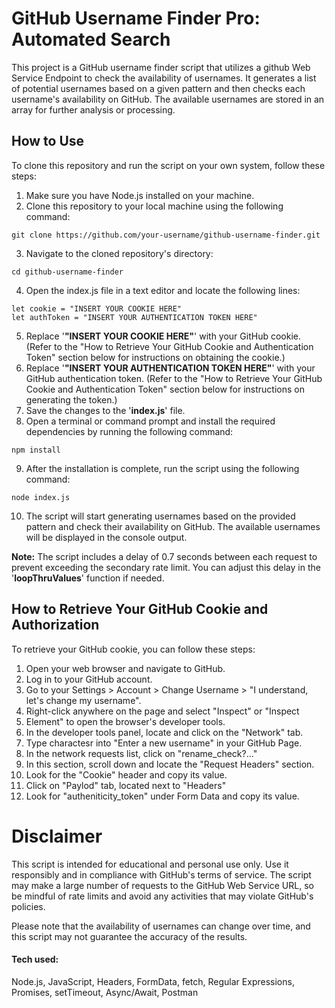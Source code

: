 # GitHub Username Finder Pro: Automated Search

This project is a GitHub username finder script that utilizes a github Web Service Endpoint to check the availability of usernames. It generates a list of potential usernames based on a given pattern and then checks each username's availability on GitHub. The available usernames are stored in an array for further analysis or processing.

## How to Use
To clone this repository and run the script on your own system, follow these steps:

1. Make sure you have Node.js installed on your machine.
2. Clone this repository to your local machine using the following command:
``` 
git clone https://github.com/your-username/github-username-finder.git 
```
3. Navigate to the cloned repository's directory:
```
cd github-username-finder
```
4. Open the index.js file in a text editor and locate the following lines:
```
let cookie = "INSERT YOUR COOKIE HERE"
let authToken = "INSERT YOUR AUTHENTICATION TOKEN HERE"
```
5. Replace '<strong>"INSERT YOUR COOKIE HERE"</strong>' with your GitHub cookie. (Refer to the "How to Retrieve Your GitHub Cookie and Authentication Token" section below for instructions on obtaining the cookie.)
6. Replace '<strong>"INSERT YOUR AUTHENTICATION TOKEN HERE"</strong>' with your GitHub authentication token. (Refer to the "How to Retrieve Your GitHub Cookie and Authentication Token" section below for instructions on generating the token.)
7. Save the changes to the '<strong>index.js</strong>' file.
8. Open a terminal or command prompt and install the required dependencies by running the following command:
```
npm install
```
9. After the installation is complete, run the script using the following command:
```
node index.js
```
10. The script will start generating usernames based on the provided pattern and check their availability on GitHub. The available usernames will be displayed in the console output.

<strong>Note:</strong> The script includes a delay of 0.7 seconds between each request to prevent exceeding the secondary rate limit. You can adjust this delay in the '<strong>loopThruValues</strong>' function if needed.

## How to Retrieve Your GitHub Cookie and Authorization
To retrieve your GitHub cookie, you can follow these steps:

1. Open your web browser and navigate to GitHub.
2. Log in to your GitHub account.
3. Go to your Settings > Account > Change Username > "I understand, let's change my username". 
4. Right-click anywhere on the page and select "Inspect" or "Inspect 
5. Element" to open the browser's developer tools.
6. In the developer tools panel, locate and click on the "Network" tab.
7. Type charactesr into "Enter a new username" in your GitHub Page.
8. In the network requests list, click on "rename_check?..."
9. In this section, scroll down and locate the "Request Headers" section.
10. Look for the "Cookie" header and copy its value.
11. Click on "Paylod" tab, located next to "Headers"
12. Look for "autheniticity_token" under Form Data and copy its value.

# Disclaimer
This script is intended for educational and personal use only. Use it responsibly and in compliance with GitHub's terms of service. The script may make a large number of requests to the GitHub Web Service URL, so be mindful of rate limits and avoid any activities that may violate GitHub's policies.

Please note that the availability of usernames can change over time, and this script may not guarantee the accuracy of the results.


#### Tech used:
Node.js, JavaScript, Headers, FormData, fetch, Regular Expressions, Promises, setTimeout, Async/Await, Postman